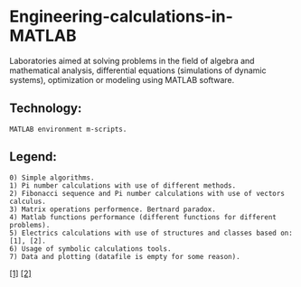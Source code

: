 # Engineering-calculations-in-MATLAB
Laboratories aimed at solving problems in the field of algebra and mathematical analysis, differential equations (simulations of dynamic systems), optimization or modeling using MATLAB software.

## Technology:
```
MATLAB environment m-scripts.
```

## Legend:
```
0) Simple algorithms.
1) Pi number calculations with use of different methods.
2) Fibonacci sequence and Pi number calculations with use of vectors calculus.
3) Matrix operations performence. Bertnard paradox.
4) Matlab functions performance (different functions for different problems).
5) Electrics calculations with use of structures and classes based on: [1], [2].
6) Usage of symbolic calculations tools.
7) Data and plotting (datafile is empty for some reason).
```


[[1]](http://www.imnipe.pwr.wroc.pl/files/prv/id35/zp-lab/pel/madej/madej_skrypt2012_zadania_z_pel.pdf)
[[2]](http://sem.pl/sp5jnw/technika/lcobw3/lcobw3.pdf)
